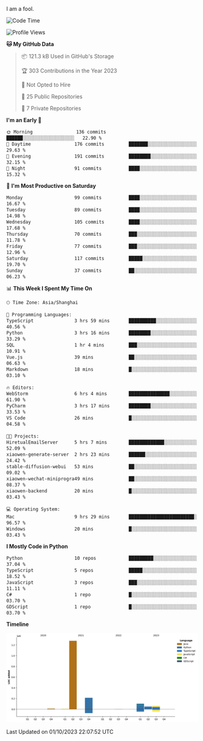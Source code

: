 I am a fool.

<!--START_SECTION:waka-->
![Code Time](http://img.shields.io/badge/Code%20Time-745%20hrs%2055%20mins-blue)

![Profile Views](http://img.shields.io/badge/Profile%20Views-1-blue)

**🐱 My GitHub Data** 

> 📦 121.3 kB Used in GitHub's Storage 
 > 
> 🏆 303 Contributions in the Year 2023
 > 
> 🚫 Not Opted to Hire
 > 
> 📜 25 Public Repositories 
 > 
> 🔑 7 Private Repositories 
 > 
**I'm an Early 🐤** 

```text
🌞 Morning                136 commits         ██████░░░░░░░░░░░░░░░░░░░   22.90 % 
🌆 Daytime                176 commits         ███████░░░░░░░░░░░░░░░░░░   29.63 % 
🌃 Evening                191 commits         ████████░░░░░░░░░░░░░░░░░   32.15 % 
🌙 Night                  91 commits          ████░░░░░░░░░░░░░░░░░░░░░   15.32 % 
```
📅 **I'm Most Productive on Saturday** 

```text
Monday                   99 commits          ████░░░░░░░░░░░░░░░░░░░░░   16.67 % 
Tuesday                  89 commits          ████░░░░░░░░░░░░░░░░░░░░░   14.98 % 
Wednesday                105 commits         ████░░░░░░░░░░░░░░░░░░░░░   17.68 % 
Thursday                 70 commits          ███░░░░░░░░░░░░░░░░░░░░░░   11.78 % 
Friday                   77 commits          ███░░░░░░░░░░░░░░░░░░░░░░   12.96 % 
Saturday                 117 commits         █████░░░░░░░░░░░░░░░░░░░░   19.70 % 
Sunday                   37 commits          ██░░░░░░░░░░░░░░░░░░░░░░░   06.23 % 
```


📊 **This Week I Spent My Time On** 

```text
🕑︎ Time Zone: Asia/Shanghai

💬 Programming Languages: 
TypeScript               3 hrs 59 mins       ██████████░░░░░░░░░░░░░░░   40.56 % 
Python                   3 hrs 16 mins       ████████░░░░░░░░░░░░░░░░░   33.29 % 
SQL                      1 hr 4 mins         ███░░░░░░░░░░░░░░░░░░░░░░   10.91 % 
Vue.js                   39 mins             ██░░░░░░░░░░░░░░░░░░░░░░░   06.63 % 
Markdown                 18 mins             █░░░░░░░░░░░░░░░░░░░░░░░░   03.10 % 

🔥 Editors: 
WebStorm                 6 hrs 4 mins        ███████████████░░░░░░░░░░   61.90 % 
PyCharm                  3 hrs 17 mins       ████████░░░░░░░░░░░░░░░░░   33.53 % 
VS Code                  26 mins             █░░░░░░░░░░░░░░░░░░░░░░░░   04.58 % 

🐱‍💻 Projects: 
HiretualEmailServer      5 hrs 7 mins        █████████████░░░░░░░░░░░░   52.09 % 
xiaowen-generate-server  2 hrs 23 mins       ██████░░░░░░░░░░░░░░░░░░░   24.42 % 
stable-diffusion-webui   53 mins             ██░░░░░░░░░░░░░░░░░░░░░░░   09.02 % 
xiaowen-wechat-miniprogra49 mins             ██░░░░░░░░░░░░░░░░░░░░░░░   08.37 % 
xiaowen-backend          20 mins             █░░░░░░░░░░░░░░░░░░░░░░░░   03.43 % 

💻 Operating System: 
Mac                      9 hrs 29 mins       ████████████████████████░   96.57 % 
Windows                  20 mins             █░░░░░░░░░░░░░░░░░░░░░░░░   03.43 % 
```

**I Mostly Code in Python** 

```text
Python                   10 repos            █████████░░░░░░░░░░░░░░░░   37.04 % 
TypeScript               5 repos             █████░░░░░░░░░░░░░░░░░░░░   18.52 % 
JavaScript               3 repos             ███░░░░░░░░░░░░░░░░░░░░░░   11.11 % 
C#                       1 repo              █░░░░░░░░░░░░░░░░░░░░░░░░   03.70 % 
GDScript                 1 repo              █░░░░░░░░░░░░░░░░░░░░░░░░   03.70 % 
```



**Timeline**

![Lines of Code chart](https://raw.githubusercontent.com/VeejaLiu/VeejaLiu/master/assets/bar_graph.png)


 Last Updated on 01/10/2023 22:07:52 UTC
<!--END_SECTION:waka-->
